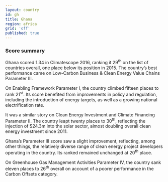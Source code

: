 ```yaml
---
layout: country
id: gh
title: Ghana
region: africa
grid: 'off'
published: true
---
```




### Score summary

Ghana scored 1.34 in Climatescope 2016, ranking it 29<sup>th</sup> on the list of countries overall, one place below its position in 2015. The country’s best performance came on Low-Carbon Business & Clean Energy Value Chains Parameter III.

On Enabling Framework Parameter I, the country climbed fifteen places to rank 21<sup>st</sup>. Its score benefited from improvements in policy and regulation, including the introduction of energy targets, as well as a growing national electrification rate.

It was a similar story on Clean Energy Investment and Climate Financing Parameter II. The country leapt twenty places to 30<sup>th</sup>, reflecting the injection of $24.3m into the solar sector, almost doubling overall clean energy investment since 2011.

Ghana’s Parameter III score saw a slight improvement, reflecting, among other things, the relatively diverse range of clean energy project developers operating in the country. Its ranked remained unchanged at 20<sup>th</sup> place.

On Greenhouse Gas Management Activities Parameter IV, the country sank eleven places to 26<sup>th</sup> overall on account of a poorer performance in the Carbon Offsets category.



